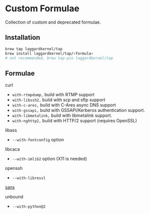 # Custom Formulae
Collection of custom and deprecated formulae.

## Installation

```bash
brew tap laggardkernel/tap
brew install laggardkernel/tap/<formula>
# not recommended, brew tap-pin laggardkernel/tap
```

## Formulae
curl
- `with-rtmpdump,` build with RTMP support
- `with-libssh2,` build with scp and sftp support
- `with-c-ares,` build with C-Ares async DNS support
- `with-gssapi,` build with GSSAPI/Kerberos authentication support.
- `with-libmetalink,` build with libmetalink support.
- `with-nghttp2,` build with HTTP/2 support (requires OpenSSL)

libass
- `--with-fontconfig` option

libcaca
- `--with-imlib2` option (X11 is needed)

openssh
- `--with-libressl`

[sans](https://github.com/puxxustc/sans)

unbound
- `--with-python@2`
